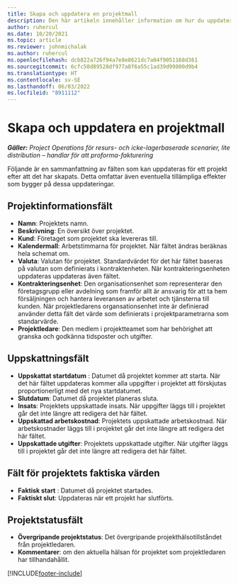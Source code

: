 ```yaml
---
title: Skapa och uppdatera en projektmall
description: Den här artikeln innehåller information om hur du uppdaterar projekt för Project Operations.
author: ruhercul
ms.date: 10/20/2021
ms.topic: article
ms.reviewer: johnmichalak
ms.author: ruhercul
ms.openlocfilehash: dcb822a726f94a7e8e8621dc7a04f9051168d361
ms.sourcegitcommit: 6cfc50d89528df977a8f6a55c1ad39d99800d9b4
ms.translationtype: HT
ms.contentlocale: sv-SE
ms.lasthandoff: 06/03/2022
ms.locfileid: "8911112"
---
```

# <a name="create-and-update-a-project"></a>Skapa och uppdatera en projektmall

_**Gäller:** Project Operations för resurs- och icke-lagerbaserade scenarier, lite distribution – handlar för att proforma-fakturering_

Följande är en sammanfattning av fälten som kan uppdateras för ett projekt efter att det har skapats. Detta omfattar även eventuella tillämpliga effekter som bygger på dessa uppdateringar.

## <a name="project-detail-fields"></a>Projektinformationsfält

- **Namn**: Projektets namn.
- **Beskrivning**: En översikt över projektet.
- **Kund**: Företaget som projektet ska levereras till.
- **Kalendermall**: Arbetstimmarna för projektet. När fältet ändras beräknas hela schemat om.
- **Valuta**: Valutan för projektet. Standardvärdet för det här fältet baseras på valutan som definierats i kontraktenheten. När kontrakteringsenheten uppdateras uppdateras även fältet.
- **Kontrakteringsenhet**: Den organisationsenhet som representerar den företagsgrupp eller avdelning som framför allt är ansvarig för att ta hem försäljningen och hantera leveransen av arbetet och tjänsterna till kunden.  När projektledarens organsationsenhet inte är definierad använder detta fält det värde som definierats i projektparametrarna som standarvärde.
- **Projektledare**: Den medlem i projektteamet som har behörighet att granska och godkänna tidsposter och utgifter.

## <a name="estimate-fields"></a>Uppskattningsfält

- **Uppskattat startdatum** : Datumet då projektet kommer att starta. När det här fältet uppdateras kommer alla uppgifter i projektet att förskjutas proportionerligt med det nya startdatumet.
- **Slutdatum**: Datumet då projektet planeras sluta.
- **Insats**: Projektets uppskattade insats. När uppgifter läggs till i projektet går det inte längre att redigera det här fältet.
- **Uppskattad arbetskostnad**: Projektets uppskattade arbetskostnad. När arbetskostnader läggs till i projektet går det inte längre att redigera det här fältet.
- **Uppskattade utgifter**: Projektets uppskattade utgifter. När utgifter läggs till i projektet går det inte längre att redigera det här fältet.

## <a name="project-actual-fields"></a>Fält för projektets faktiska värden
- **Faktisk start** : Datumet då projektet startades.
- **Faktiskt slut**: Uppdateras när ett projekt har slutförts.

## <a name="project-status-fields"></a>Projektstatusfält

- **Övergripande projektstatus**: Det övergripande projekthälsotillståndet från projektledaren.
- **Kommentarer**: om den aktuella hälsan för projektet som projektledaren har tillhandahållit.



[!INCLUDE[footer-include](../includes/footer-banner.md)]
